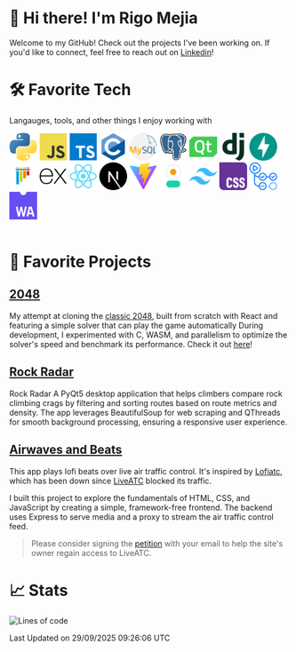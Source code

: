 # 👋 Hi there! I'm Rigo Mejia
Welcome to my GitHub! Check out the projects I've been working on.
If you'd like to connect, feel free to reach out on [Linkedin](https://www.linkedin.com/in/rigoberto-mejia/)!
# 🛠️ Favorite Tech
Langauges, tools, and other things I enjoy working with

<span>
    <img src='./assets/python.png' width=50 title='python'>
</span>
<span>
    <img src='./assets/JavaScript.png' width=50 title='javascript'>
</span>
<span>
    <img src='./assets/TypeScript.png' width=50 title='typescript'>
</span>
<span>
    <img src='./assets/C.png' width=50 title='C'>
</span>
<span>
    <img src='./assets/mysql.png' width=50 title='mysql'>
</span>
<span>
    <img src='./assets/PostgresSQL.png' width=50 title='postgress'>
</span>
<span>
    <img src='./assets/Qt Framework.png' width=50 title='QT Framework'>
</span>
<span>
    <img src='./assets/Django.png' width=50 title='django'>
</span>
<span>
    <img src='./assets/FastAPI.png' width=50 title='Fast API'>
</span>
<span>
    <img src='./assets/pytest.png' width=50 title='pytest'>
</span>
<span>
    <img src='./assets/Express.png' width=50 title='Express'>
</span>
<span>
    <img src='./assets/React.png' width=50 title='React'>
</span>
<span>
    <img src='./assets/Nextjs.png' width=50 title='Next.js'>
</span>
<span>
    <img src='./assets/Vite.js.png' width=50 title='Vite'>
</span>
<span>
    <img src='./assets/daisyui.png' width=50 title='DaisyUI'>
</span>
<span>
    <img src='./assets/Tailwind CSS.png' width=50 title='Tailwinds'>
</span>
<span>
    <img src='./assets/css.png' width=50 title='CSS'>
</span>
<span>
    <img src='./assets/GitHub Actions.png' width=50 title='GitHub Actions'>
</span>
<span>
    <img src='./assets/WebAssembly.png' width=50 title='WASM'>
</span>
<br></br>



# 🚀 Favorite Projects
## [2048](https://github.com/rmejia4209/2048)
My attempt at cloning the [classic 2048](https://play2048.co), built from
scratch with React and featuring a simple solver that can play the game
automatically During development, I experimented with C, WASM, and parallelism
to optimize the solver's speed and benchmark its performance. Check it out
[here](https://rmejia4209.github.io/2048/)!


## [Rock Radar](https://github.com/rmejia4209/Rock-Radar)
Rock Radar
A PyQt5 desktop application that helps climbers compare rock climbing crags by
filtering and sorting routes based on route metrics and density. The app
leverages BeautifulSoup for web scraping and QThreads for smooth background
processing, ensuring a responsive user experience.
## [Airwaves and Beats](https://github.com/rmejia4209/Airwaves-and-Beats)
This app plays lofi beats over live air traffic control. It's inspired by
[Lofiatc](https://www.lofiatc.com/?icao=panc), which has been down since
[LiveATC](https://www.liveatc.net) blocked its traffic.

I built this project to explore the fundamentals of HTML, CSS, and JavaScript
by creating a simple, framework-free frontend. The backend uses Express to
serve media and a proxy to stream the air traffic control feed. 

> Please consider signing the
> [petition](https://docs.google.com/forms/d/e/1FAIpQLScRl0rGNB80kkgqyWphh3PxdNlomkQ3RQkiVjyWUmmHgqyevQ/viewform)
> with your email to help the site's owner regain access to LiveATC.

# 📈 Stats
 
<!--START_SECTION:waka-->
![Lines of code](https://img.shields.io/badge/From%20Hello%20World%20I%27ve%20Written-447.7%20thousand%20lines%20of%20code-blue)


 Last Updated on 29/09/2025 09:26:06 UTC
<!--END_SECTION:waka-->

